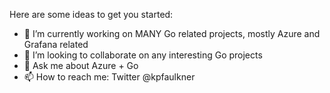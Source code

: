 Here are some ideas to get you started:

- 🔭 I’m currently working on MANY Go related projects, mostly Azure and Grafana related 
- 👯 I’m looking to collaborate on any interesting Go projects
- 💬 Ask me about Azure + Go 
- 📫 How to reach me: Twitter @kpfaulkner

